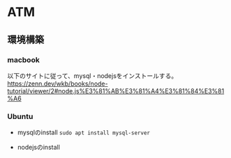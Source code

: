 # ATM

## 環境構築

### macbook
以下のサイトに従って、mysql・nodejsをインストールする。
https://zenn.dev/wkb/books/node-tutorial/viewer/2#node.js%E3%81%AB%E3%81%A4%E3%81%84%E3%81%A6

### Ubuntu
- mysqlのinstall
```sudo apt install mysql-server ```

- nodejsのinstall
